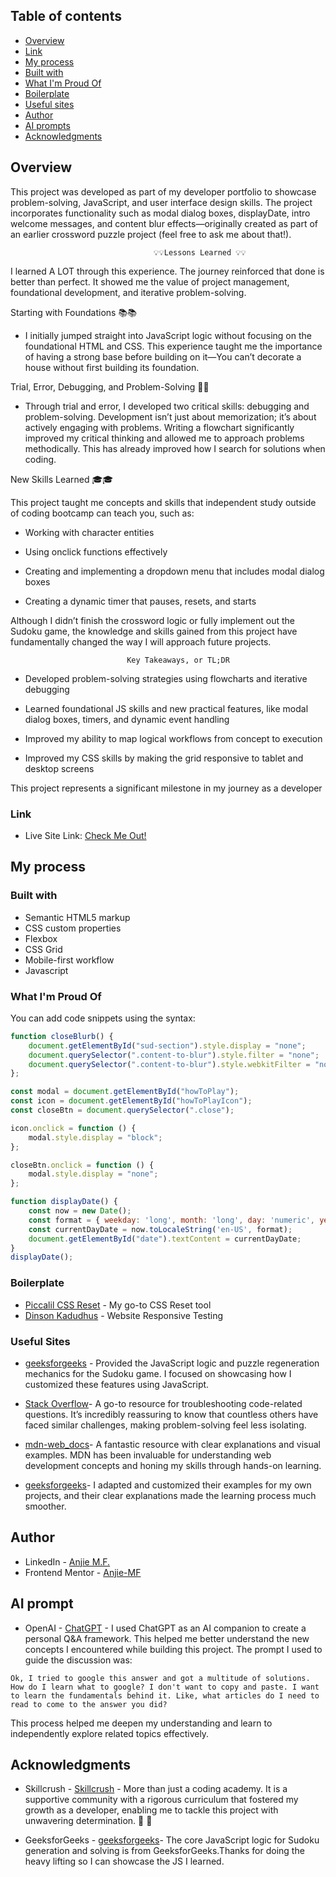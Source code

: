 ## Table of contents

- [Overview](#overview)
- [Link](#link)
- [My process](#my-process)
- [Built with](#built-with)
- [What I'm Proud Of](#what-I'm-Proud-Of)
- [Boilerplate](#boilerplate)
- [Useful sites](#useful-sites)
- [Author](#author)
- [AI prompts ](#ai-prompts)
- [Acknowledgments](#acknowledgments)


## Overview
This project was developed as part of my developer portfolio to showcase problem-solving, JavaScript, and user interface design skills. The project incorporates functionality such as modal dialog boxes, displayDate, intro welcome messages, and content blur effects—originally created as part of an earlier crossword puzzle project (feel free to ask me about that!).

                                    💡💡Lessons Learned 💡💡

 I learned A LOT through this experience. The journey reinforced that done is better than perfect. It showed me the value of project management, foundational development, and iterative problem-solving.

Starting with Foundations 📚📚

* I initially jumped straight into JavaScript logic without focusing on the foundational HTML and CSS. This experience taught me the importance of having a strong base before building on it—You can’t decorate a house without first building its foundation.

Trial, Error, Debugging, and Problem-Solving 🤔🤔

* Through trial and error, I developed two critical skills: debugging and problem-solving. Development isn’t just about memorization; it’s about actively engaging with problems. Writing a flowchart significantly improved my critical thinking and allowed me to approach problems methodically. This has already improved how I search for solutions when coding.

New Skills Learned 🎓🎓

This project taught me concepts and skills that independent study outside of coding bootcamp can teach you, such as:

* Working with character entities

* Using onclick functions effectively

* Creating and implementing a dropdown menu that includes modal dialog boxes

* Creating a dynamic timer that pauses, resets, and starts

Although I didn’t finish the crossword logic or fully implement out the Sudoku game, the knowledge and skills gained from this project have fundamentally changed the way I will approach future projects.

                              Key Takeaways, or TL;DR

* Developed problem-solving strategies using flowcharts and iterative debugging

* Learned foundational JS skills and new practical features, like modal dialog boxes, timers, and dynamic event handling

* Improved my ability to map logical workflows from concept to execution

* Improved my CSS skills by making the grid responsive to tablet and desktop screens

This project represents a significant milestone in my journey as a developer

### Link

- Live Site Link: [Check Me Out! ](https://anjie-mf.github.io/sudokuShowcase/)

## My process

### Built with

- Semantic HTML5 markup
- CSS custom properties
- Flexbox
- CSS Grid
- Mobile-first workflow
- Javascript

### What I'm Proud Of

You can add code snippets using the syntax:

```js
function closeBlurb() {
    document.getElementById("sud-section").style.display = "none";
    document.querySelector(".content-to-blur").style.filter = "none";
    document.querySelector(".content-to-blur").style.webkitFilter = "none";
};
```
```js
const modal = document.getElementById("howToPlay");
const icon = document.getElementById("howToPlayIcon");
const closeBtn = document.querySelector(".close");

icon.onclick = function () {
    modal.style.display = "block";
};

closeBtn.onclick = function () {
    modal.style.display = "none";
};
```
```js
function displayDate() {
    const now = new Date();
    const format = { weekday: 'long', month: 'long', day: 'numeric', year: 'numeric' };
    const currentDayDate = now.toLocaleString('en-US', format);
    document.getElementById("date").textContent = currentDayDate;
}
displayDate();
```

### Boilerplate

- [Piccalil CSS Reset](https://piccalil.li/blog/a-more-modern-css-reset/) - My go-to CSS Reset tool
- [Dinson Kadudhus](https://responsivetesttool.com/) - Website Responsive Testing

### Useful Sites

- [geeksforgeeks](https://www.geeksforgeeks.org/create-a-sudoku-puzzle-using-html-css-javascript/) - Provided the JavaScript logic and puzzle regeneration mechanics for the Sudoku game. I focused on showcasing how I customized these features using JavaScript.

- [Stack Overflow](https://stackoverflow.com/)- A go-to resource for troubleshooting code-related questions. It’s incredibly reassuring to know that countless others have faced similar challenges, making problem-solving feel less isolating.

- [mdn-web_docs](https://developer.mozilla.org/en-US/)- A fantastic resource with clear explanations and visual examples. MDN has been invaluable for understanding web development concepts and honing my skills through hands-on learning.

- [geeksforgeeks](https://www.geeksforgeeks.org/)-  I adapted and customized their examples for my own projects, and their clear explanations made the learning process much smoother.



## Author

- LinkedIn - [Anjie M.F.](https://www.linkedin.com/in/anjiemay23/)
- Frontend Mentor - [Anjie-MF](https://www.frontendmentor.io/profile/Anjie-MF)


## AI prompt

- OpenAI - [ChatGPT](chat.openai.com) - I used ChatGPT as an AI companion to create a personal Q&A framework. This helped me better understand the new concepts I encountered while building this project. The prompt I used to guide the discussion was:

```Ok, I tried to google this answer and got a multitude of solutions. How do I learn what to google? I don't want to copy and paste. I want to learn the fundamentals behind it. Like, what articles do I need to read to come to the answer you did?```

This process helped me deepen my understanding and learn to independently explore related topics effectively.

## Acknowledgments

- Skillcrush -  [Skillcrush](https://www.skillcrush.com) - More than just a coding academy. It is a supportive community with a rigorous curriculum that fostered my growth as a developer, enabling me to tackle this project with unwavering determination. 🖤 🖤 

- GeeksforGeeks - [geeksforgeeks]()- The core JavaScript logic for Sudoku generation and solving is from GeeksforGeeks.Thanks for doing the heavy lifting so I can showcase the JS I learned. 
